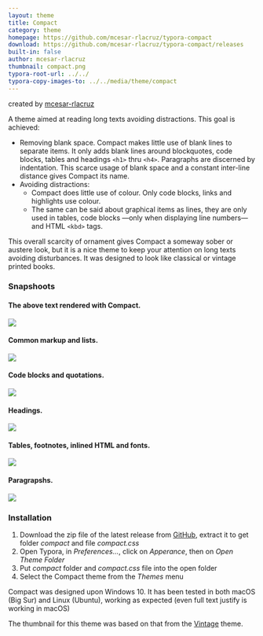 ```yaml
---
layout: theme
title: Compact
category: theme
homepage: https://github.com/mcesar-rlacruz/typora-compact
download: https://github.com/mcesar-rlacruz/typora-compact/releases
built-in: false
author: mcesar-rlacruz
thumbnail: compact.png
typora-root-url: ../../
typora-copy-images-to: ../../media/theme/compact
---
```


created by [mcesar-rlacruz](https://github.com/mcesar-rlacruz)

A theme aimed at reading long texts avoiding distractions. This goal is achieved:
- Removing blank space. Compact makes little use of blank lines to separate items. It only adds blank lines around blockquotes, code blocks, tables and headings `<h1>` thru `<h4>`. Paragraphs are discerned by indentation. This scarce usage of blank space and a constant inter-line distance gives Compact its name.
- Avoiding distractions:
  - Compact does little use of colour. Only code blocks, links and highlights use colour.
  - The same can be said about graphical items as lines, they are only used in tables, code blocks —only when displaying line numbers— and HTML `<kbd>` tags.

This overall scarcity of ornament gives Compact a someway sober or austere look, but it is a nice theme to keep your attention on long texts avoiding disturbances. It was designed to look like classical or vintage printed books.

### Snapshoots
#### The above text rendered with Compact.

![](/media/theme/compact/1_What.PNG)

#### Common markup and lists.

![](/media/theme/compact/2_Common_lists.PNG)

#### Code blocks and quotations.

![](/media/theme/compact/3_Code_q.PNG)

#### Headings.

![](/media/theme/compact/4_headings.PNG)

#### Tables, footnotes, inlined HTML and fonts.

![](/media/theme/compact/5_Tables_fn_html_f3.PNG)

#### Paragrapshs.

![](/media/theme/compact/6_Text.PNG)

### Installation
1. Download the zip file of the latest release from [GitHub](https://github.com/mcesar-rlacruz/typora-compact/releases/latest), extract it to get folder <i>compact</i> and file <i>compact.css</i>
2. Open Typora, in <i>Preferences…</i>, click on <i>Apperance</i>, then on <i>Open Theme Folder</i>
3. Put <i>compact</i> folder and <i>compact.css</i> file into the open folder
4. Select the Compact theme from the <i>Themes</i> menu

Compact was designed upon Windows 10. It has been tested in both macOS (Big Sur) and Linux (Ubuntu), working as expected (even full text justify is working in macOS)

The thumbnail for this theme was based on that from the [Vintage](https://github.com/tristone13th/typora-vintage-theme) theme.
